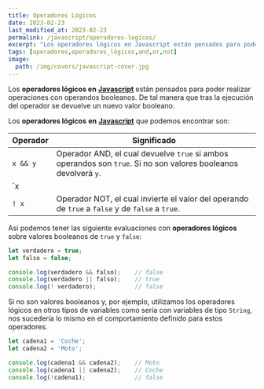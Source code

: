 ```yaml
---
title: Operadores Lógicos
date: 2023-02-23
last_modified_at: 2023-02-23
permalink: /javascript/operadores-logicos/
excerpt: "Los operadores lógicos en Javascript están pensados para poder realizar operaciones con operandos booleanos, aunque se puede aplicar a cualquier tipo de dato."
tags: [operadores,operadores_lógicos,and,or,not]
image:
  path: /img/covers/javascript-cover.jpg
---
```


Los **operadores lógicos en** [**Javascript**](https://www.manualweb.net/javascript/) están pensados para poder realizar operaciones con operandos booleanos. De tal manera que tras la ejecución del operador se devuelve un nuevo valor booleano.


Los **operadores lógicos** **en** [**Javascript**](https://www.manualweb.net/javascript/) que podemos encontrar son:


| Operador | Significado                                                                                                            |
| -------- | ---------------------------------------------------------------------------------------------------------------------- |
| `x && y` | Operador AND, el cual devuelve `true` si ambos operandos son `true`. Si no son valores booleanos devolverá `y`.        |
| `x || y` | Operador OR, el cual devuelve `true` si alguno de los operandos son `true`. Si no son valores booleanos devolverá `x`. |
| `! x`    | Operador NOT, el cual invierte el valor del operando de `true` a `false` y de `false` a `true`.                        |


Así podemos tener las siguiente evaluaciones con **operadores lógicos** sobre valores booleanos de `true` y `false`:


```javascript
let verdadero = true;
let falso = false;

console.log(verdadero && falso);    // false
console.log(verdadero || falso);    // true
console.log(! verdadero);           // false
```


Si no son valores booleanos y, por ejemplo, utilizamos los operadores lógicos en otros tipos de variables como sería con variables de tipo `String`, nos sucedería lo mismo en el comportamiento definido para estos operadores.


```javascript
let cadena1 = 'Coche';
let cadena2 = 'Moto';

console.log(cadena1 && cadena2);    // Moto
console.log(cadena1 || cadena2);    // Coche
console.log(!cadena1);              // false
```


